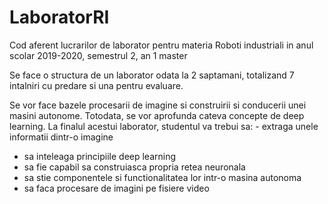 # LaboratorRI
Cod aferent lucrarilor de laborator pentru materia Roboti industriali in anul scolar 2019-2020, semestrul 2, an 1 master

Se face o structura de un laborator odata la 2 saptamani, totalizand 7 intalniri cu predare si una pentru evaluare.

Se vor face bazele procesarii de imagine si construirii si conducerii unei masini autonome. Totodata, se vor aprofunda cateva concepte de deep learning. La finalul acestui laborator, studentul va trebui sa: - extraga unele informatii dintr-o imagine
  - sa inteleaga principiile deep learning
  - sa fie capabil sa construiasca propria retea neuronala
  - sa stie componentele si functionalitatea lor intr-o masina autonoma
  - sa faca procesare de imagini pe fisiere video
